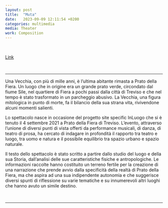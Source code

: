 ```yaml
---
layout: post
title:  "Muta"
date:   2023-09-09 12:11:54 +0200
categories: multimedia
media: Theater
work: Composition
---
```


<br>

[Link](https://www.teatromenotti.org/event/muta/)

<br>

----

Una Vecchia, con più di mille anni, è l’ultima abitante rimasta a Prato della Fiera. Un luogo che in origine era un grande prato verde, circondato dal fiume Sile, nel quartiere di Fiera a pochi passi dalla città di Treviso e che nel tempo è stato trasformato in un parcheggio abusivo. La Vecchia, una figura mitologica in punto di morte, fa il bilancio della sua strana vita, rivivendone alcuni momenti salienti.

Lo spettacolo nasce in occasione del progetto site specific InLuogo che si è tenuto il 4 settembre 2021 a Prato della Fiera di Treviso. L’evento, attraverso l’unione di diversi punti di vista offerti da performance musicali, di danza, di teatro di prosa, ha cercato di indagare in profondità il rapporto tra teatro e luogo, tra uomo e natura e il possibile equilibrio tra spazio urbano e spazio naturale.

Il testo dello spettacolo è stato scritto a partire dallo studio del luogo e della sua Storia, dall’analisi delle sue caratteristiche fisiche e antropologiche. Le informazioni raccolte hanno costituito un terreno fertile per la creazione di una narrazione che prende avvio dalla specificità della realtà di Prato della Fiera, ma che aspira ad una sua indipendente autonomia e che suggerisce diversi spunti di riflessione su varie tematiche e su innumerevoli altri luoghi che hanno avuto un simile destino.

<br>


----

<br>



